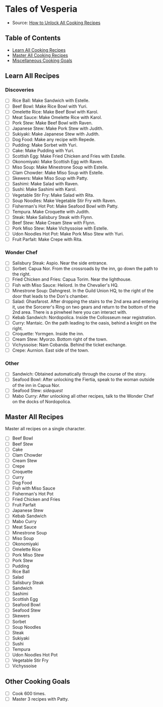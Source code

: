 # Tales of Vesperia

- Source: [How to Unlock All Cooking Recipes](https://steamcommunity.com/sharedfiles/filedetails/?id=1621018067)

## Table of Contents

- [Learn All Cooking Recipes](#learn-all-recipes)
- [Master All Cooking Recipes](#master-all-recipes)
- [Miscellaneous Cooking Goals](#other-cooking-goals)

## Learn All Recipes

### Discoveries

- [ ] Rice Ball: Make Sandwich with Estelle.
- [ ] Beef Bowl: Make Rice Bowl with Yuri.
- [ ] Omelette Rice: Make Beef Bowl with Karol.
- [ ] Meat Sauce: Make Omelette Rice with Karol.
- [ ] Pork Stew: Make Beef Bowl with Raven.
- [ ] Japanese Stew: Make Pork Stew with Judith.
- [ ] Sukiyaki: Make Japanese Stew with Judith.
- [ ] Dog Food: Make any recipe with Repede.
- [ ] Pudding: Make Sorbet with Yuri.
- [ ] Cake: Make Pudding with Yuri.
- [ ] Scottish Egg: Make Fried Chicken and Fries with Estelle.
- [ ] Okonomiyaki: Make Scottish Egg with Raven.
- [ ] Miso Soup: Make Minestrone Soup with Estelle.
- [ ] Clam Chowder: Make Miso Soup with Estelle.
- [ ] Skewers: Make Miso Soup with Patty.
- [ ] Sashimi: Make Salad with Raven.
- [ ] Sushi: Make Sashimi with Karol.
- [ ] Vegetable Stir Fry: Make Salad with Rita.
- [ ] Soup Noodles: Make Vegetable Stir Fry with Raven.
- [ ] Fisherman's Hot Pot: Make Seafood Bowl with Patty.
- [ ] Tempura. Make Croquette with Judith.
- [ ] Steak: Make Salisbury Steak with Flynn.
- [ ] Beef Stew: Make Cream Stew with Flynn.
- [ ] Pork Miso Stew: Make Vichyssoise with Estelle.
- [ ] Udon Noodles Hot Pot: Make Pork Miso Stew with Yuri.
- [ ] Fruit Parfait: Make Crepe with Rita.

### Wonder Chef

- [ ] Salisbury Steak: Aspio. Near the side entrance.
- [ ] Sorbet: Capua Nor. From the crossroads by the inn, go down the path to the right.
- [ ] Fried Chicken and Fries: Capua Torim. Near the lighthouse.
- [ ] Fish with Miso Sauce: Heliord. In the Chevalier's HQ.
- [ ] Minestrone Soup: Dahngrest. In the Guild Union HQ, to the right of the door that leads to the Don's chamber.
- [ ] Salad: Ghasfarost. After dropping the stairs to the 2nd area and entering it, use the Sorcerer's Ring on two gears and return to the bottom of the 2nd area. There is a pinwheel here you can interact with.
- [ ] Kebab Sandwich: Nordopolica. Inside the Collosseum near registration.
- [ ] Curry: Mantaic. On the path leading to the oasis, behind a knight on the right.
- [ ] Croquette: Yormgen. Inside the inn.
- [ ] Cream Stew: Myorzo. Bottom right of the town.
- [ ] Vichyssoise: Nam Cobanda. Behind the ticket exchange.
- [ ] Crepe: Aurnion. East side of the town.

### Other

- [ ] Sandwich: Obtained automatically through the course of the story.
- [ ] Seafood Bowl: After unlocking the Fiertia, speak to the woman outside of the inn in Capua Nor.
- [ ] Seafood Stew: *sidequest*
- [ ] Mabo Curry: After unlocking all other recipes, talk to the Wonder Chef on the docks of Nordopolica.

## Master All Recipes

Master all recipes on a single character.

- [ ] Beef Bowl
- [ ] Beef Stew
- [ ] Cake
- [ ] Clam Chowder
- [ ] Cream Stew
- [ ] Crepe
- [ ] Croquette
- [ ] Curry
- [ ] Dog Food
- [ ] Fish with Miso Sauce
- [ ] Fisherman's Hot Pot
- [ ] Fried Chicken and Fries
- [ ] Fruit Parfait
- [ ] Japanese Stew
- [ ] Kebab Sandwich
- [ ] Mabo Curry
- [ ] Meat Sauce
- [ ] Minestrone Soup
- [ ] Miso Soup
- [ ] Okonomiyaki
- [ ] Omelette Rice
- [ ] Pork Miso Stew
- [ ] Pork Stew
- [ ] Pudding
- [ ] Rice Ball
- [ ] Salad
- [ ] Salisbury Steak
- [ ] Sandwich
- [ ] Sashimi
- [ ] Scottish Egg
- [ ] Seafood Bowl
- [ ] Seafood Stew
- [ ] Skewers
- [ ] Sorbet
- [ ] Soup Noodles
- [ ] Steak
- [ ] Sukiyaki
- [ ] Sushi
- [ ] Tempura
- [ ] Udon Noodles Hot Pot
- [ ] Vegetable Stir Fry
- [ ] Vichyssoise

## Other Cooking Goals

- [ ] Cook 600 times.
- [ ] Master 3 recipes with Patty.
